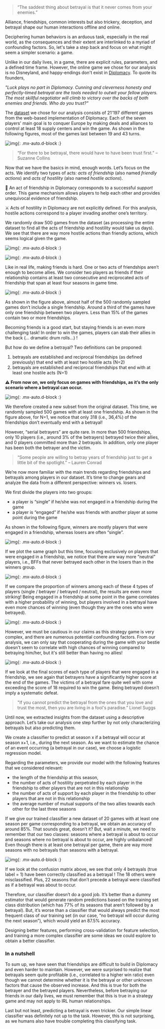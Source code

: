 > “The saddest thing about betrayal is that it never comes from your enemies.”

Alliance, friendships, common interests but also trickery, deception, and betrayal shape our human interactions offline and online. 

Deciphering human behaviors is an arduous task, especially in the real world, as the consequences and their extent are interlinked to a myriad of confounding factors. So, let's take a step back and focus on what might seem a simpler scenario: a game. 

Unlike in our daily lives, in a game, there are explicit rules, parameters, and a defined time frame. However, the online game we chose for our analysis is no Disneyland, and happy-endings don't exist in [Diplomacy](https://www.playdiplomacy.com/). To quote its founders,

*"Luck plays no part in Diplomacy. Cunning and cleverness honesty and perfectly-timed betrayal are the tools needed to outwit your fellow players. The most skillful negotiator will climb to victory over the backs of both enemies and friends. Who do you trust?"*

The [dataset](https://data.world/maxstrange/diplomacyboardgame) we chose for our analysis consists of 21'197 different games from the web-based implementation of Diplomacy. Each of the seven players' main goal is to conquer Europe by making deals and alliances to control at least 18 supply centers and win the game. As shown in the following figures, most of the games last between 19 and 43 turns.

![img](../assets/img/img1.jpg){: .mx-auto.d-block :}

> “For there to be betrayal, there would have to have been trust first.” – Suzanne Collins 

Now that we have the basics in mind, enough words. Let’s focus on the acts. We identify two types of acts: *acts of friendship* (also named *friendly* *actions*) and *acts of hostility* (also named *hostile actions*).

🤝 An act of friendship in Diplomacy corresponds to a successful *support* order. This game mechanism allows players to help each other and provides unequivocal evidence of friendship.

⚔️ Acts of hostility in Diplomacy are not explicitly defined. For this analysis, hostile actions correspond to a player invading another one’s territory. 

We randomly draw 500 games from the dataset (as processing the entire dataset to find all the acts of friendship and hostility would take us days). We see that there are way more hostile actions than friendly actions, which seems logical given the game.

![img](../assets/img/img2.jpg){: .mx-auto.d-block :}

![img](../assets/img/img3.jpg){: .mx-auto.d-block :}


Like in real life, making friends is hard. One or two acts of friendships aren’t enough to become allies. We consider two players as friends if their relationship contains at least two consecutive and reciprocated acts of friendship that span at least four seasons in game time. 


![img](../assets/img/img4.png){: .mx-auto.d-block :}

As shown in the figure above, almost half of the 500 randomly sampled games don’t include a single friendship. Around a third of the games have only one friendship between two players. Less than 15% of the games contain two or more friendships.

Becoming friends is a good start, but staying friends is an even more challenging task! In order to win the games, players can stab their allies in the back (... dramatic drum rolls…) ! 

But how do we define a betrayal? Two definitions can be proponed:

1. betrayals are established and reciprocal friendships (as defined previously) that end with at least two hostile acts (N=2)
2. betrayals are established and reciprocal friendships that end with at least one hostile acts (N=1)



**⚠️ From now on, we only focus on games with friendships, as it’s the only scenario where a betrayal can occur.**



![img](../assets/img/img5.png){: .mx-auto.d-block :}



We therefore created a new subset from the original dataset. This time, we randomly sampled 500 games with at least one friendship. As shown in the figure above, for N=1, we notice that only 318 (i.e., 36,4%) of the friendships don’t eventually end with a betrayal!

However, “serial betrayers” are quite rare. In more than 500 friendships, only 10 players (i.e., around 3% of the betrayers) betrayed twice their allies, and 0 players committed more than 2 betrayals. In addition, only one player has been both the betrayer and the victim. 





>  “Some people are willing to betray years of friendship just to get a little bit of the spotlight.” – Lauren Conrad



We’re now more familiar with the main trends regarding friendships and betrayals among players in our dataset. It’s time to change gears and analyze the data from a different perspective: winners vs. losers. 

We first divide the players into two groups:

- a player is “single” if he/she was not engaged in a friendship during the game
- a player is “engaged” if he/she was friends with another player at some point during the game

As shown in the following figure, winners are mostly players that were engaged in a friendship, whereas losers are often “single”. 


![img](../assets/img/img6.png){: .mx-auto.d-block :}



If we plot the same graph but this time, focusing exclusively on players that were engaged in a friendship, we notice that there are way more “neutral” players, i.e., BFFs that never betrayed each other in the losers than in the winners group. 

![img](../assets/img/img7.png){: .mx-auto.d-block :}



If we compare the proportion of winners among each of these 4 types of players (single / betrayer / betrayed / neutral), the results are even more striking! Being engaged in a friendship at some point in the game correlates with a higher probability of winning, but players involved in a betrayal have even more chances of winning (even though they are the ones who were betrayed). 



![img](../assets/img/img8.png){: .mx-auto.d-block :}



However, we must be cautious in our claims as this strategy game is very complex, and there are numerous potential confounding factors. From our analysis, we can only say that cooperating during the game with your bestie doesn't seem to correlate with high chances of winning compared to betraying him/her, but it's still better than having no allies!

![img](../assets/img/img9.png){: .mx-auto.d-block :}



If we look at the final scores of each type of players that were engaged in a friendship, we see again that betrayers have a significantly higher score at the end of the games. The victims of a betrayal fare quite well with some exceeding the score of 18 required to win the game. Being betrayed doesn’t imply a systematic defeat.





> "If you cannot predict the betrayal from the ones that you love and trust the most, then you are living in a fool's paradise.” Lionel Suggs

Until now, we extracted insights from the dataset using a descriptive approach. Let’s take our analysis one step further by not only characterizing betrayals but also predicting them.

We create a classifier to predict at season x if a betrayal will occur at season x+1, i.e., during the next season. As we want to estimate the chance of an event occurring (a betrayal in our case), we choose a logistic regression model.

Regarding the parameters, we provide our model with the following features that we considered relevant: 

- the length of the friendship at this season, 
- the number of acts of hostility perpetrated by each player in the friendship to other players that are not in this relationship
- the number of acts of support by each player in the friendship to other players that are not in this relationship
- the average number of mutual supports of the two allies towards each other for the last three seasons

If we give our trained classifier a new dataset of 20 games with at least one season per game corresponding to a betrayal, we obtain an accuracy of around 85%. That sounds great, doesn’t it? But, wait a minute, we need to remember that our two classes: seasons where a betrayal is about to occur and seasons where no betrayal is about to occur, are highly unbalanced! Even though there is at least one betrayal per game, there are way more seasons with no betrayals than seasons with a betrayal.



![img](../assets/img/img10.png){: .mx-auto.d-block :}



If we look at the confusion matrix above, we see that only 4 betrayals (true label = 1) have been correctly classified as a betrayal ! The 18 others were misclassified. Plus, 22 seasons that don’t precede a betrayal were classified as if a betrayal was about to occur. 

Therefore, our classifier doesn’t do a good job. It’s better than a dummy estimator that would generate random predictions based on the training set class distribution (which has 77% of its seasons that aren’t followed by a betrayal). But, it’s worse than a classifier that would always predict the most frequent class of our training set (in our case, “no betrayal will occur during the next season”), which would yield an 87.5% accuracy. 

Designing better features, performing cross-validation for feature selection, and training a more complex classifier are some ideas we could explore to obtain a better classifier. 



### In a nutshell



To sum up, we have seen that friendships are difficult to build in Diplomacy and even harder to maintain. However, we were surprised to realize that betrayals seem quite profitable (i.e., correlated to a higher win ratio) even though we cannot determine whether it is the betrayal or other unknown factors that cause the observed increase. And this is true for both the betrayer and the betrayed players. Nevertheless, before betraying our friends in our daily lives, we must remember that this is true in a strategy game and may not apply to IRL human relationships. 

Last but not least, predicting a betrayal is even trickier. Our simple linear classifier was definitely not up to the task. However, this is not surprising, as we humans also have trouble completing this classifying task. 
